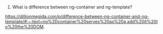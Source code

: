 1. What is difference between ng-container and ng-template?

https://dillionmegida.com/p/difference-between-ng-container-and-ng-template/#:~:text=ng%2Dcontainer%20serves%20as%20a,add%20it%20to%20the%20DOM.
